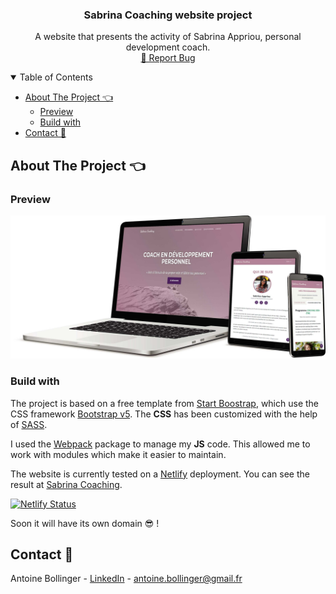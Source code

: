 <!-- PROJECT LOGO -->
<p align="center">
  <h3 align="center">Sabrina Coaching website project</h3>

  <p align="center">
    A website that presents the activity of Sabrina Appriou, personal development coach.
    <br />
    <a href="https://github.com/antoinebollinger/sabrinaappriou.com/issues">🐛 Report Bug</a>
  </p>
</p>

<!-- TABLE OF CONTENTS -->

<details open="open">
  <summary>Table of Contents</summary>
  <ul>
    <li>
      <a href="#about-the-project-">About The Project 👈</a>
      <ul>
        <li><a href="#preview">Preview</a></li>
        <li><a href="#build-with">Build with</a></li>
      </ul>
    </li>
    <li><a href="#contact-">Contact 📧</a></li>
  </ul>
</details>

<!-- ABOUT THE PROJECT -->

## About The Project 👈

### Preview

![Preview](assets/img/preview/preview.jpg)

### Build with

The project is based on a free template from [Start Boostrap](https://startbootstrap.com/), which use the CSS framework [Bootstrap v5](https://getbootstrap.com/docs/5.0/getting-started/introduction/). The **CSS** has been customized with the help of [SASS](https://sass-lang.com/).

I used the [Webpack](https://webpack.js.org/) package to manage my **JS** code. This allowed me to work with modules which make it easier to maintain.

The website is currently tested on a [Netlify](https://www.netlify.com/) deployment. You can see the result at [Sabrina Coaching](https://sabrinacoaching.netlify.app/).

[![Netlify Status](https://api.netlify.com/api/v1/badges/f49d62bd-6859-4abe-a465-306d84627c4a/deploy-status)](https://app.netlify.com/sites/sabrinaappriou/deploys)

Soon it will have its own domain 😎 !

<!-- CONTACT -->

## Contact 📧

Antoine Bollinger - [LinkedIn](https://www.linkedin.com/in/antoinebollinger/) - antoine.bollinger@gmail.fr